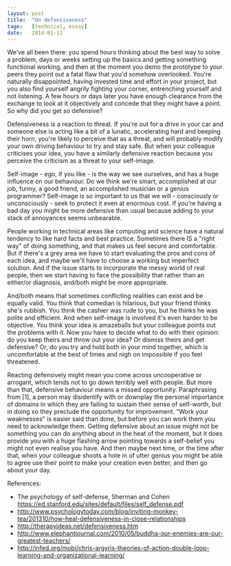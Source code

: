 ```yaml
---
layout: post
title:  "On defensiveness"
tage:   [technical, essay]
date:   2014-01-11
---
```


We've all been there: you spend hours thinking about the best way to solve a problem, days or weeks setting up the basics and getting something functional working, and then at the moment you demo the prototype to your peers they point out a fatal flaw that you'd somehow overlooked. You're naturally disappointed, having invested time and effort in your project, but you also find yourself angrily fighting your corner, entrenching yourself and not listening. A few hours or days later you have enough clearance from the exchange to look at it objectively and concede that they might have a point. So why did you get so defensive?

Defensiveness is a reaction to threat. If you're out for a drive in your car and someone else is acting like a bit of a lunatic, accelerating hard and beeping their horn, you're likely to perceive that as a threat, and will probably modify your own driving behaviour to try and stay safe. But when your colleague criticises your idea, you have a similarly defensive reaction because you perceive the criticism as a threat to your self-image.

Self-image - ego, if you like - is the way we see ourselves, and has a huge influence on our behaviour. Do we think we're smart, accomplished at our job, funny, a good friend, an accomplished musician or a genius programmer? Self-image is so important to us that we will - consciously or unconsciously - seek to protect it even at enormous cost. If you're having a bad day you might be more defensive than usual because adding to your stack of annoyances seems unbearable.

People working in technical areas like computing and science have a natural tendency to like hard facts and best practice. Sometimes there IS a "right way" of doing something, and that makes us feel secure and comfortable. But if there's a grey area we have to start evaluating the pros and cons of each idea, and maybe we'll have to choose a working but imperfect solution. And if the issue starts to incorporate the messy world of real people, then we start having to face the possibility that rather than an either/or diagnosis, and/both might be more appropriate.

And/both means that sometimes conflicting realities can exist and be equally valid. You think that comedian is hilarious, but your friend thinks she's rubbish. You think the cashier was rude to you, but he thinks he was polite and efficient. And when self-image is involved it's even harder to be objective. You think your idea is amazeballs but your colleague points out the problems with it. Now you have to decide what to do with their opinion: do you keep theirs and throw out your idea? Or dismiss theirs and get defensive? Or, do you try and hold both in your mind together, which is uncomfortable at the best of times and nigh on impossible if you feel threatened.

Reacting defensively might mean you come across uncooperative or arrogant, which tends not to go down terribly well with people. But more than that, defensive behaviour means a missed opportunity. Paraphrasing from [1],
a person may disidentify with or downplay the personal importance of domains in which they are failing to sustain their sense of self-worth, but in doing so they preclude the opportunity for improvement. 
"Work your weaknesses" is easier said than done, but before you can work them you need to acknowledge them. Getting defensive about an issue might not be something you can do anything about in the heat of the moment, but it does provide you with a huge flashing arrow pointing towards a self-belief you might not even realise you have. And then maybe next time, or the time after that, when your colleague shoots a hole in of utter genius you might be able to agree use their point to make your creation even better, and then go about your day.


References:

* The psychology of self-defense, Sherman and Cohen https://ed.stanford.edu/sites/default/files/self_defense.pdf‎
* http://www.psychologytoday.com/blog/inviting-monkey-tea/201310/how-heal-defensiveness-in-close-relationships
* http://therapyideas.net/defensiveness.htm
* http://www.elephantjournal.com/2010/05/buddha-our-enemies-are-our-greatest-teachers/
* http://infed.org/mobi/chris-argyris-theories-of-action-double-loop-learning-and-organizational-learning/

